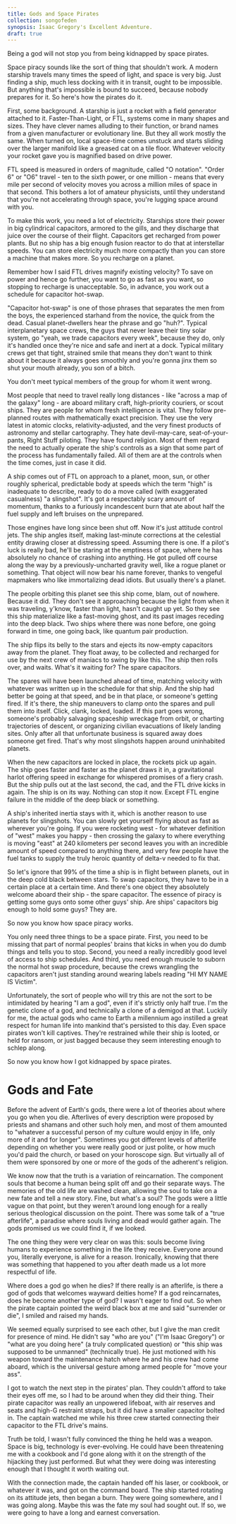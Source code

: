 ```yaml
---
title: Gods and Space Pirates
collection: songofeden
synopsis: Isaac Gregory's Excellent Adventure.
draft: true
---
```


Being a god will not stop you from being kidnapped by space pirates.

Space piracy sounds like the sort of thing that shouldn't work. A modern starship travels many times the speed of light, and space is very big. Just finding a ship, much less docking with it in transit, ought to be impossible. But anything that's impossible is bound to succeed, because nobody prepares for it. So here's how the pirates do it.

First, some background. A starship is just a rocket with a field generator attached to it. Faster-Than-Light, or FTL, systems come in many shapes and sizes. They have clever names alluding to their function, or brand names from a given manufacturer or evolutionary line. But they all work mostly the same. When turned on, local space-time comes unstuck and starts sliding over the larger manifold like a greased cat on a tile floor. Whatever velocity your rocket gave you is magnified based on drive power.

FTL speed is measured in orders of magnitude, called "O notation". "Order 6" or "O6" travel - ten to the sixth power, or one million - means that every mile per second of velocity moves you across a million miles of space in that second. This bothers a lot of amateur physicists, until they understand that you're not accelerating through space, you're lugging space around with you.

To make this work, you need a lot of electricity. Starships store their power in big cylindrical capacitors, armored to the gills, and they discharge that juice over the course of their flight. Capacitors get recharged from power plants. But no ship has a big enough fusion reactor to do that at interstellar speeds. You can store electricity much more compactly than you can store a machine that makes more. So you recharge on a planet.

Remember how I said FTL drives magnify existing velocity? To save on power and hence go further, you want to go as fast as you want, so stopping to recharge is unacceptable. So, in advance, you work out a schedule for capacitor hot-swap.

"Capacitor hot-swap" is one of those phrases that separates the men from the boys, the experienced starhand from the novice, the quick from the dead. Casual planet-dwellers hear the phrase and go "huh?". Typical interplanetary space crews, the guys that never leave their tiny solar system, go "yeah, we trade capacitors every week", because they do, only it's handled once they're nice and safe and inert at a dock. Typical military crews get that tight, strained smile that means they don't want to think about it because it always goes smoothly and you're gonna jinx them so shut your mouth already, you son of a bitch.

You don't meet typical members of the group for whom it went wrong.

Most people that need to travel really long distances - like "across a map of the galaxy" long - are aboard military craft, high-priority couriers, or scout ships. They are people for whom fresh intelligence is vital. They follow pre-planned routes with mathematically exact precision. They use the very latest in atomic clocks, relativity-adjusted, and the very finest products of astronomy and stellar cartography. They hate devil-may-care, seat-of-your-pants, Right Stuff piloting. They have found religion. Most of them regard the need to actually operate the ship's controls as a sign that some part of the process has fundamentally failed. All of them are at the controls when the time comes, just in case it did.

A ship comes out of FTL on approach to a planet, moon, sun, or other roughly spherical, predictable body at speeds which the term "high" is inadequate to describe, ready to do a move called (with exaggerated casualness) "a slingshot". It's got a respectably scary amount of momentum, thanks to a furiously incandescent burn that ate about half the fuel supply and left bruises on the unprepared.

Those engines have long since been shut off. Now it's just attitude control jets. The ship angles itself, making last-minute corrections at the celestial entity drawing closer at distressing speed. Assuming there is one. If a pilot's luck is really bad, he'll be staring at the emptiness of space, where he has absolutely no chance of crashing into anything. He got pulled off course along the way by a previously-uncharted gravity well, like a rogue planet or something. That object will now bear his name forever, thanks to vengeful mapmakers who like immortalizing dead idiots. But usually there's a planet.

The people orbiting this planet see this ship come, blam, out of nowhere. Because it did. They don't see it approaching because the light from when it was traveling, y'know, faster than light, hasn't caught up yet. So they see this ship materialize like a fast-moving ghost, and its past images receding into the deep black. Two ships where there was none before, one going forward in time, one going back, like quantum pair production.

The ship flips its belly to the stars and ejects its now-empty capacitors away from the planet. They float away, to be collected and recharged for use by the next crew of maniacs to swing by like this. The ship then rolls over, and waits. What's it waiting for? The spare capacitors.

The spares will have been launched ahead of time, matching velocity with whatever was written up in the schedule for that ship. And the ship had better be going at that speed, and be in that place, or someone's getting fired. If it's there, the ship maneuvers to clamp onto the spares and pull them into itself. Click, clank, locked, loaded. If this part goes wrong, someone's probably salvaging spaceship wreckage from orbit, or charting trajectories of descent, or organizing civilian evacuations of likely landing sites. Only after all that unfortunate business is squared away does someone get fired. That's why most slingshots happen around uninhabited planets.

When the new capacitors are locked in place, the rockets pick up again. The ship goes faster and faster as the planet draws it in, a gravitational harlot offering speed in exchange for whispered promises of a fiery crash. But the ship pulls out at the last second, the cad, and the FTL drive kicks in again. The ship is on its way. Nothing can stop it now. Except FTL engine failure in the middle of the deep black or something.

A ship's inherited inertia stays with it, which is another reason to use planets for slingshots. You can slowly get yourself flying about as fast as wherever you're going. If you were rocketing west - for whatever definition of "west" makes you happy - then crossing the galaxy to where everything is moving "east" at 240 kilometers per second leaves you with an incredible amount of speed compared to anything there, and very few people have the fuel tanks to supply the truly heroic quantity of delta-v needed to fix that.

So let's ignore that 99% of the time a ship is in flight between planets, out in the deep cold black between stars. To swap capacitors, they have to be in a certain place at a certain time. And there's one object they absolutely welcome aboard their ship - the spare capacitor. The essence of piracy is getting some guys onto some other guys' ship. Are ships' capacitors big enough to hold some guys? They are.

So now you know how space piracy works.

You only need three things to be a space pirate. First, you need to be missing that part of normal peoples' brains that kicks in when you do dumb things and tells you to stop. Second, you need a really incredibly good level of access to ship schedules. And third, you need enough muscle to suborn the normal hot swap procedure, because the crews wrangling the capacitors aren't just standing around wearing labels reading "HI MY NAME IS Victim".

Unfortunately, the sort of people who will try this are not the sort to be intimidated by hearing "I am a god", even if it's strictly only half true. I'm the genetic clone of a god, and technically a clone of a demigod at that. Luckily for me, the actual gods who came to Earth a millennium ago instilled a great respect for human life into mankind that's persisted to this day. Even space pirates won't kill captives. They're restrained while their ship is looted, or held for ransom, or just bagged because they seem interesting enough to schlep along.

So now you know how I got kidnapped by space pirates.

# Gods and Fate 

Before the advent of Earth's gods, there were a lot of theories about where you go when you die. Afterlives of every description were proposed by priests and shamans and other such holy men, and most of them amounted to "whatever a successful person of my culture would enjoy in life, only more of it and for longer". Sometimes you got different levels of afterlife depending on whether you were really good or just polite, or how much you'd paid the church, or based on your horoscope sign. But virtually all of them were sponsored by one or more of the gods of the adherent's religion.

We know now that the truth is a variation of reincarnation. The component souls that become a human being split off and go their separate ways. The memories of the old life are washed clean, allowing the soul to take on a new fate and tell a new story. Fine, but what's a soul? The gods were a little vague on that point, but they weren't around long enough for a really serious theological discussion on the point. There was some talk of a "true afterlife", a paradise where souls living and dead would gather again. The gods promised us we could find it, if we looked.

The one thing they were very clear on was this: souls become living humans to experience something in the life they receive. Everyone around you, literally everyone, is alive for a reason. Ironically, knowing that there was something that happened to you after death made us a lot more respectful of life.

Where does a god go when he dies? If there really is an afterlife, is there a god of gods that welcomes wayward deities home? If a god reincarnates, does he become another type of god? I wasn't eager to find out. So when the pirate captain pointed the weird black box at me and said "surrender or die", I smiled and raised my hands.

We seemed equally surprised to see each other, but I give the man credit for presence of mind. He didn't say "who are you" ("I'm Isaac Gregory") or "what are you doing here" (a truly complicated question) or "this ship was supposed to be unmanned" (technically true). He just motioned with his weapon toward the maintenance hatch where he and his crew had come aboard, which is the universal gesture among armed people for "move your ass".

I got to watch the next step in the pirates' plan. They couldn't afford to take their eyes off me, so I had to be around when they did their thing. Their pirate capacitor was really an unpowered lifeboat, with air reserves and seats and high-G restraint straps, but it did have a smaller capacitor bolted in. The captain watched me while his three crew started connecting their capacitor to the FTL drive's mains.

Truth be told, I wasn't fully convinced the thing he held was a weapon. Space is big, technology is ever-evolving. He could have been threatening me with a cookbook and I'd gone along with it on the strength of the hijacking they just performed. But what they were doing was interesting enough that I thought it worth waiting out.

With the connection made, the captain handed off his laser, or cookbook, or whatever it was, and got on the command board. The ship started rotating on its attitude jets, then began a burn. They were going somewhere, and I was going along. Maybe this was the fate my soul had sought out. If so, we were going to have a long and earnest conversation.
